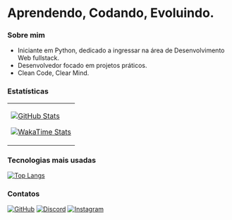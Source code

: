 # Aprendendo, Codando, Evoluindo.

### Sobre mim  
- Iniciante em Python, dedicado a ingressar na área de Desenvolvimento Web fullstack.  
- Desenvolvedor focado em projetos práticos.  
- Clean Code, Clear Mind.

### Estatísticas

<table>
  <tr>
    <td>

[![GitHub Stats](https://github-readme-stats.vercel.app/api?username=jxxxhxvcks&show_icons=true&theme=dark&hide_title=true&hide_border=true&text_color=ffffff&icon_color=ffffff)](https://github.com/jxxxhxvcks)

[![WakaTime Stats](https://github-readme-stats.vercel.app/api/wakatime?username=lywsmic&theme=light&hide_border=true&text_color=000000)](https://wakatime.com/@lywsmic)

  </tr>
</table>


### Tecnologias mais usadas

[![Top Langs](https://github-readme-stats.vercel.app/api/top-langs/?username=jxxxhxvcks&layout=compact&theme=light&hide_border=true&text_color=000000)](https://github.com/jxxxhxvcks)

### Contatos  

[![GitHub](https://img.shields.io/badge/github-%23FFFFFF.svg?style=for-the-badge&logo=github&logoColor=000000&color=FFFFFF)](https://github.com/jxxxhxvcks) 
[![Discord](https://img.shields.io/badge/discord-%23FFFFFF.svg?style=for-the-badge&logo=discord&logoColor=000000&color=FFFFFF)](https://discordapp.com/users/1189986362619859074) 
[![Instagram](https://img.shields.io/badge/instagram-%23FFFFFF.svg?style=for-the-badge&logo=instagram&logoColor=000000&color=FFFFFF)](https://instagram.com/joaocoding) 

